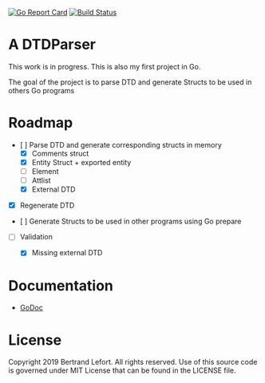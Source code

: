 [![Go Report Card](https://goreportcard.com/badge/github.com/blefort/DTDParser)](https://goreportcard.com/report/github.com/blefort/DTDParser) [![Build Status](https://travis-ci.org/blefort/DTDParser.svg?branch=master)](https://travis-ci.org/blefort/DTDParser)

# A DTDParser

This work is in progress. This is also my first project in Go.

The goal of the project is to parse DTD and generate Structs to be used in others Go programs


# Roadmap

* [ ] Parse DTD and generate corresponding structs in memory
    * [X] Comments struct
    * [X] Entity Struct + exported entity
    * [ ] Element
    * [ ] Attlist
    * [X] External DTD
* [X] Regenerate DTD
* [ ] Generate Structs to be used in other programs using Go prepare
* [ ] Validation
   * [X] Missing external DTD


# Documentation

* [GoDoc](https://godoc.org/github.com/blefort/DTDParser)

# License

Copyright 2019 Bertrand Lefort. All rights reserved.
Use of this source code is governed under MIT License
that can be found in the LICENSE file.